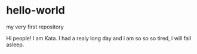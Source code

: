 # hello-world
my very first repository

Hi people!
I am Kata. I had a realy long day and i am so so so tired, i will fall asleep.
